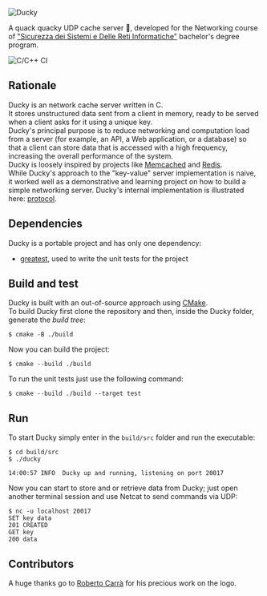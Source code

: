  ![Ducky](https://user-images.githubusercontent.com/1985555/91746299-ac944a80-ebbc-11ea-808f-bfae2586955b.png)  

A quack quacky UDP cache server 🦆, developed for the Networking course of ["Sicurezza dei Sistemi e Delle Reti Informatiche"](http://sicurezzaonline.di.unimi.it/) bachelor's degree program.  

![C/C++ CI](https://github.com/gabrieledarrigo/ducky/workflows/C/C++%20CI/badge.svg?branch=master)

## Rationale

Ducky is an network cache server written in C.  
It stores unstructured data sent from a client in memory, ready to be served when a client asks for it using a unique key.  
Ducky's principal purpose is to reduce networking and computation load from a server (for example, an API, a Web application, or a database) so that a client can store data that is accessed with a high frequency, increasing the overall performance of the system.  
Ducky is loosely inspired by projects like [Memcached](https://github.com/memcached/memcached) and [Redis](https://github.com/redis/redis).  
While Ducky's approach to the "key-value" server implementation is naive, it worked well as a demonstrative and learning project on how to build a simple networking server.
Ducky's internal implementation is illustrated here: [protocol](https://github.com/gabrieledarrigo/ducky/blob/master/PROTOCOL.md).  

## Dependencies

Ducky is a portable project and has only one dependency:

- [greatest](https://github.com/silentbicycle/greatest), used to write the unit tests for the project


## Build and test

Ducky is built with an out-of-source approach using [CMake](https://cmake.org/cmake/help/v3.18/manual/cmake.1.html).  
To build Ducky first clone the repository and then, inside the Ducky folder, generate the _build tree_:

```
$ cmake -B ./build
```

Now you can build the project:

```
$ cmake --build ./build
```

To run the unit tests just use the following command:

```
$ cmake --build ./build --target test
```

## Run

To start Ducky simply enter in the `build/src` folder and run the executable:

```
$ cd build/src
$ ./ducky

14:00:57 INFO  Ducky up and running, listening on port 20017
```

Now you can start to store and or retrieve data from Ducky;
just open another terminal session and use Netcat to send commands via UDP:

```
$ nc -u localhost 20017
SET key data
201 CREATED
GET key
200 data
```

## Contributors

A huge thanks go to [Roberto Carrà](https://www.linkedin.com/in/robertocarra) for his precious work on the logo.
